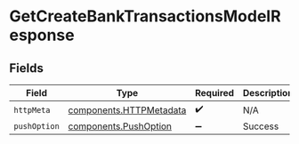 # GetCreateBankTransactionsModelResponse


## Fields

| Field                                                              | Type                                                               | Required                                                           | Description                                                        |
| ------------------------------------------------------------------ | ------------------------------------------------------------------ | ------------------------------------------------------------------ | ------------------------------------------------------------------ |
| `httpMeta`                                                         | [components.HTTPMetadata](../../models/components/httpmetadata.md) | :heavy_check_mark:                                                 | N/A                                                                |
| `pushOption`                                                       | [components.PushOption](../../models/components/pushoption.md)     | :heavy_minus_sign:                                                 | Success                                                            |